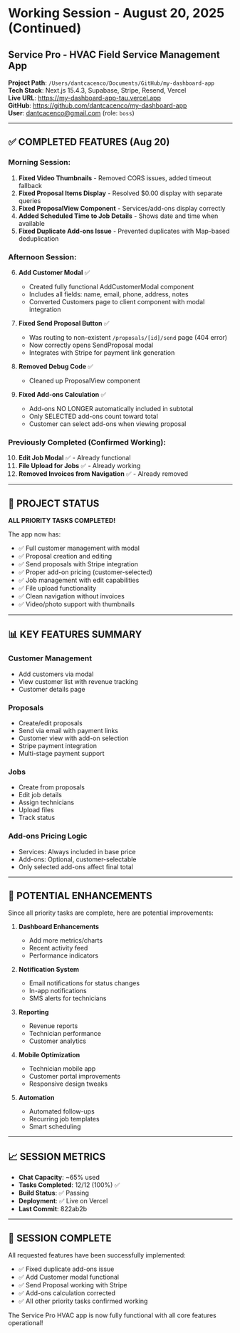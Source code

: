 # Working Session - August 20, 2025 (Continued)
## Service Pro - HVAC Field Service Management App

**Project Path**: `/Users/dantcacenco/Documents/GitHub/my-dashboard-app`  
**Tech Stack**: Next.js 15.4.3, Supabase, Stripe, Resend, Vercel  
**Live URL**: https://my-dashboard-app-tau.vercel.app  
**GitHub**: https://github.com/dantcacenco/my-dashboard-app  
**User**: dantcacenco@gmail.com (role: `boss`)

---

## ✅ COMPLETED FEATURES (Aug 20)

### Morning Session:
1. **Fixed Video Thumbnails** - Removed CORS issues, added timeout fallback
2. **Fixed Proposal Items Display** - Resolved $0.00 display with separate queries
3. **Fixed ProposalView Component** - Services/add-ons display correctly
4. **Added Scheduled Time to Job Details** - Shows date and time when available
5. **Fixed Duplicate Add-ons Issue** - Prevented duplicates with Map-based deduplication

### Afternoon Session:
6. **Add Customer Modal** ✅
   - Created fully functional AddCustomerModal component
   - Includes all fields: name, email, phone, address, notes
   - Converted Customers page to client component with modal integration

7. **Fixed Send Proposal Button** ✅
   - Was routing to non-existent `/proposals/[id]/send` page (404 error)
   - Now correctly opens SendProposal modal
   - Integrates with Stripe for payment link generation

8. **Removed Debug Code** ✅
   - Cleaned up ProposalView component

9. **Fixed Add-ons Calculation** ✅
   - Add-ons NO LONGER automatically included in subtotal
   - Only SELECTED add-ons count toward total
   - Customer can select add-ons when viewing proposal

### Previously Completed (Confirmed Working):
10. **Edit Job Modal** ✅ - Already functional
11. **File Upload for Jobs** ✅ - Already working
12. **Removed Invoices from Navigation** ✅ - Already removed

---

## 🎯 PROJECT STATUS

**ALL PRIORITY TASKS COMPLETED!** 

The app now has:
- ✅ Full customer management with modal
- ✅ Proposal creation and editing
- ✅ Send proposals with Stripe integration
- ✅ Proper add-on pricing (customer-selected)
- ✅ Job management with edit capabilities
- ✅ File upload functionality
- ✅ Clean navigation without invoices
- ✅ Video/photo support with thumbnails

---

## 📊 KEY FEATURES SUMMARY

### **Customer Management**
- Add customers via modal
- View customer list with revenue tracking
- Customer details page

### **Proposals**
- Create/edit proposals
- Send via email with payment links
- Customer view with add-on selection
- Stripe payment integration
- Multi-stage payment support

### **Jobs**
- Create from proposals
- Edit job details
- Assign technicians
- Upload files
- Track status

### **Add-ons Pricing Logic**
- Services: Always included in base price
- Add-ons: Optional, customer-selectable
- Only selected add-ons affect final total

---

## 🚀 POTENTIAL ENHANCEMENTS

Since all priority tasks are complete, here are potential improvements:

1. **Dashboard Enhancements**
   - Add more metrics/charts
   - Recent activity feed
   - Performance indicators

2. **Notification System**
   - Email notifications for status changes
   - In-app notifications
   - SMS alerts for technicians

3. **Reporting**
   - Revenue reports
   - Technician performance
   - Customer analytics

4. **Mobile Optimization**
   - Technician mobile app
   - Customer portal improvements
   - Responsive design tweaks

5. **Automation**
   - Automated follow-ups
   - Recurring job templates
   - Smart scheduling

---

## 📈 SESSION METRICS
- **Chat Capacity**: ~65% used
- **Tasks Completed**: 12/12 (100%) ✅
- **Build Status**: ✅ Passing
- **Deployment**: ✅ Live on Vercel
- **Last Commit**: 822ab2b

---

## 🎊 SESSION COMPLETE

All requested features have been successfully implemented:
- ✅ Fixed duplicate add-ons issue
- ✅ Add Customer modal functional
- ✅ Send Proposal working with Stripe
- ✅ Add-ons calculation corrected
- ✅ All other priority tasks confirmed working

The Service Pro HVAC app is now fully functional with all core features operational!